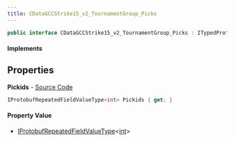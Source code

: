 ```yaml
---
title: CDataGCCStrike15_v2_TournamentGroup_Picks
---
```


```csharp
public interface CDataGCCStrike15_v2_TournamentGroup_Picks : ITypedProtobuf<CDataGCCStrike15_v2_TournamentGroup_Picks>, INativeHandle
```

#### Implements

## Properties

**Pickids** - [Source Code](https://github.com/swiftly-solution/swiftlys2/blob/main/managed/src/SwiftlyS2.Generated/Protobufs/Interfaces/CDataGCCStrike15_v2_TournamentGroup_Picks.cs#L13)

```csharp
IProtobufRepeatedFieldValueType<int> Pickids { get; }
```

#### Property Value

- [IProtobufRepeatedFieldValueType](/docs/api/shared/netmessages/iprotobufrepeatedfieldvaluetype-1)<[int](https://learn.microsoft.com/dotnet/api/system.int32)>

